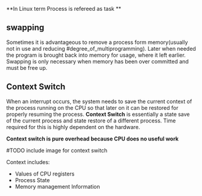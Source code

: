 **In Linux term Process is refereed as task **

## swapping
Sometimes it is advantageous to remove a process form memory(usually not in use and reducing #degree_of_multiprogramming). Later when needed the program is brought back into memory for usage, where it left earlier.
Swapping is only necessary when memory has been over committed and must be free up.


## Context Switch
When an interrupt occurs, the system needs to save the current context of the process running on the CPU so that later on it can be restored for properly resuming the process.
**Context Switch** is essentially a state save of the current process and state restore of a different process. Time required for this is highly dependent on the hardware.

**Context switch is pure overhead because CPU does no useful work**

#TODO include image for context switch

Context includes:
* Values of CPU registers
* Process State
* Memory management Information 


